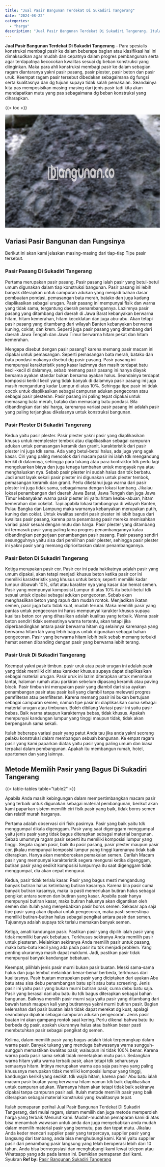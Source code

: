 ```yaml
---
title: "Jual Pasir Bangunan Terdekat Di Sukadiri Tangerang"
date: "2024-08-22"
categories: 
  - "harga"
description: "Jual Pasir Bangunan Terdekat Di Sukadiri Tangerang. Itulah pemaparan perihal Jual Pasir Bangunan Terdekat Di Sukadiri Tangerang, dari mulai ragam, sistem mem..."
---
```


**Jual Pasir Bangunan Terdekat Di Sukadiri Tangerang** – Para spesialis konstruksi membagi pasir ke dalam beberapa bagian atau klasifikasi hal ini dimaksudkan agar mudah dan cepatnya dalam progres pembangunan serta agar terdapatnya kecocokan kwalitas sesuai dg beban konstruksi yang diinginkan. Maka para ahli konstruksi membagi pasir ke dalam sebagian ragam diantaranya yakni pasir pasang, pasir plester, pasir beton dan pasir uruk. Keempat ragam pasir tersebut dibedakan sebagaimana dg fungsi serta kualitasnya dan dg tujuan supaya tidak salah pemakaian. Seandainya kita pas memposisikan masing-masing dari jenis pasir tadi kita akan mendapatkan mutu yang pas sebagaimana dg beban konstruksi yang diharapkan.

{{< toc >}}

![Jual Pasir Bangunan Terdekat Di Sukadiri Tangerang](/images/jual-pasir-bangunan-16.png)

## Variasi Pasir Bangunan dan Fungsinya

Berikut ini akan kami jelaskan masing-masing dari tiap-tiap Tipe pasir tersebut.

### Pasir Pasang Di Sukadiri Tangerang

Pertama merupakan pasir pasang. Pasir pasang ialah pasir yang betul-betul umum digunakan dalam tiap konstruksi bangunan. Pasir pasang ini lebih banyak diterapkan untuk campuran adukan yang menjadi bahan dasar pembuatan pondasi, pemasangan bata merah, batako dan juga kadang diaplikasikan sebagai urugan. Pasir pasang ini mempunyai fisik dan warna yang tidak sama, tergantung daerah penambangannya. Lazimnya pasir pasang yang ditambang dari daerah di Jawa Barat kebanyakan berwarna hitam, hitam kemerahan, hitam kecoklatan dan juga abu-abu. Akan tetapi pasir pasang yang ditambang dari wilayah Banten kebanyakan berwarna kuning, coklat, dan krem. Seperti juga pasir pasang yang ditambang dari daerah Jawa Tengah dan Jawa Timur berwarna hitam pekat dan hitam kemerahan.

Mengapa disebut dengan pasir pasang? karena memang pasir macam ini dipakai untuk pemasangan. Seperti pemasangan bata merah, batako dan batu pondasi makanya disebut dg pasir pasang. Pasir pasang ini mempunyai karakteristik yang kasar lazimnya dan masih terdapat batu kecil-kecil di dalamnya, sebab memang pasir pasang ini hanya diayak bersama ayakan standar bukan bersama ayakan halus. Seandainya terdapat komposisi kerikil kecil yang tidak banyak di dalamnya pasir pasang ini juga masih mengandung kadar Lumpur di atas 10%. Sehingga tipe pasir ini tidak cocok untuk diaplikasikan sebagai campuran adukan pengecoran atau sebagai pasir plesteran. Pasir pasang ini paling tepat dipakai untuk memasang bata merah, batako dan memasang batu pondasi. Bila dibandingkan dari sisi harga, karenanya variasi pasir pasang ini adalah pasir yang paling terjangkau dikelasnya untuk konstruksi bangunan.

### Pasir Plester Di Sukadiri Tangerang

Kedua yaitu pasir plester. Pasir plester yakni pasir yang diaplikasikan khusus untuk memplester tembok atau diaplikasikan sebagai campuran adukan untuk pemasangan keramik dan granit. karakteristik dari pasir plester ini juga tdk sama. Ada yang betul-betul halus, ada juga yang agak kasar. Ciri yang paling mencolok dari macam pasir ini ialah tdk mengandung kerikil di dalamnya, sehingga para tukang atau para kontraktor tdk perlu lagi mengeluarkan biaya dan juga tenaga tambahan untuk mengayak nya atau menghaluskan nya. Sebab pasir plester ini sudah halus dan tdk berbatu. Jadi amat layak sekali pasir plester ini digunakan untuk plester tembok, pemasangan keramik dan granit. Perlu diketahui juga warna dari pasir plester ini juga tidak sama, sebagaimana dengan lokasi tambang. Jikalau lokasi penambangan dari daerah Jawa Barat, Jawa Tengah dan juga Jawa Timur kebanyakan warna pasir plester ini yaitu hitam keabu-abuan, hitam kemerahan dan cokelat. Tapi apabila lokasi tambangnya di wilayah Banten, Pulau Bangka dan Lampung maka warnanya kebanyakan merupakan putih, kuning dan coklat. Untuk kwalitas sendiri pasir plester ini lebih bagus dari kwalitas pasir pasang, karena para penambang pasir mereka memisahkan variasi pasir sesuai dengan mutu dan harga. Pasir plester yang ditambang ini termasuk pasir yang paling lama progres penambangannya kalau dibandingkan pengerjaan penambangan pasir pasang. Pasir pasang sendiri sesungguhnya yaitu sisa dari pemilihan pasir plester, sehingga pasir plester ini yakni pasir yang memang diprioritaskan dalam penambangannya.

### Pasir Beton Di Sukadiri Tangerang

Ketiga merupakan pasir cor. Pasir cor ini pada hakikatnya adalah pasir yang umum dipakai, akan tetapi menjadi khusus beton ketika pasir cor ini memiliki karakteristik yang khusus untuk beton; seperti memiliki kadar lumpur dibawah 10%, sifat atau karakter nya yang kasar dan hemat semen. Pasir yang mempunyai komposisi Lumpur di atas 10% itu betul-betul tdk sesuai untuk dipakai sebagai adukan pengecoran. Sebab akan menghasilkan beton yang rapuh dan mudah rontok. Menjadikan ikatan semen, pasir juga batu tidak kuat, mudah terurai. Maka memilih pasir yang pantas untuk pengecoran ini harus mempunyai karakter khusus supaya kualitas beton cor yang dihasilkan adalah kualitas yang terbaik. Warna pasir beton sendiri tidak semestinya warna tertentu, akan tetapi jika diperbandingkan antara pasir berwarna hitam dg selainnya karenanya yang berwarna hitam lah yang lebih bagus untuk digunakan sebagai bahan pengecoran. Pasir yang berwarna hitam lebih baik sebab memang terbukti hemat semen dibanding dengan pasir yang berwarna lebih terang.

### Pasir Uruk Di Sukadiri Tangerang

Keempat yakni pasir timbun. pasir uruk atau pasir urugan ini adalah pasir yang tidak memiliki ciri atau karakter khusus supaya dapat diaplikasikan sebagai material urugan. Pasir uruk ini lazim diterapkan untuk menimbun lantai, halaman rumah atau parkiran sebelum dipasang keramik atau paving block. Pasir timbun ini merupakan pasir yang diambil dari sisa ayakan penambangan pasir atau pasir kali yang diambil tanpa melewati progres pemfilteran atau pemfilteran. Karena memang pasir ini bukan bertujuan sebagai campuran semen, namun tipe pasir ini diaplikasikan cuma sebagai material urugan atau timbunan. Boleh dibilang Variasi pasir ini yaitu pasir bebas. Baik warna ataupun karakternya bebas, tidak khusus. Apakah mempunyai kandungan lumpur yang tinggi maupun tidak, tidak akan berpengaruh sama sekali.

Itulah beberapa variasi pasir yang patut Anda tau jika anda yakni seorang pelaku konstruksi dalam membangun sebuah bangunan. Ke empat ragam pasir yang kami paparkan diatas yaitu pasir yang paling umum dan biasa terpakai dalam pembangunan. Apakah itu membangun rumah, hotel, apartemen dan yang lainnya.

## Metode Memilih Pasir yang Bagus Di Sukadiri Tangerang

{{< table-tables table="table2" >}}

Apabila Anda masih kebingungan dalam mempertimbangkan macam pasir yang terbaik untuk digunakan sebagai material pembangunan, berikut akan kami paparkan sistem memilih ciri fisik pasir yang baik, tidak boros semen dan relatif murah harganya.

Pertama adalah observasi ciri fisik pasirnya. Pasir yang baik yaitu tdk menggumpal dikala digenggam. Pasir yang saat digenggam menggumpal yaitu jenis pasir yang tidak bagus diterapkan sebagai material bangunan. Sebab umumnya ragam pasir seperti itu memiliki komposisi lumpur yang tinggi. Segala ragam pasir, baik itu pasir pasang, pasir plester maupun pasir cor, jikalau mempunyai komposisi lumpur yang tinggi karenanya tidak baik diterapkan. Hanya akan memboroskan pemakaian semen. Carilah Macam pasir yang mempunyai karakteristik segera mengurai ketika digenggam, butiran pasir yang sedikit komposisi lumpurnya itu saat digenggam tidak menggumpal, dia akan cepat mengurai.

Kedua, pasir tidak terlalu kasar. Pasir yang bagus mesti mengandung banyak butiran halus ketimbang butiran kasarnya. Karena bila pasir cuma banyak butiran kasarnya, maka ia pasti memerlukan butiran halus sebagai pengikat antara semen dan butiran yang kasar. Apabila pasir hanya mempunyai butiran kasar, maka butiran halusnya akan digantikan oleh semen dan itulah yang menyebabkan pasir boros semen. Sekasar apa saja tipe pasir yang akan dipakai untuk pengecoran, maka pasti semestinya memiliki butiran-butiran halus sebagai pengikat antara pasir dan semen. Tujuannya adalah supaya tdk terlalu memakan banyak semen.

Ketiga, amati kandungan pasir. Pastikan pasir yang dipilih ialah pasir yang tidak memiliki banyak bebatuan. Terkhusus sekiranya Anda memilih pasir untuk plesteran. Melainkan sekiranya Anda memilih pasir untuk pasang, maka batu-batu kecil yang ada pada pasir itu tdk menjadi problem. Yang penting ukurannya masih dapat maklumi. Jadi, pastikan pasir tidak mempunyai banyak kandungan bebatuan.

Keempat, pilihlah jenis pasir murni bukan pasir buatan. Meski sama-sama halus dan juga lembut melainkan benar-benar berbeda, terkhusus dari kualitasnya. Pasir buatan merupakan pasir yang diciptakan dari ayakan Abu batu atau sisa debu penambangan batu split atau batu screening. Jenis pasir ini yaitu pasir yang bukan murni butiran pasir, cuma debu batu saja. Pasir yang berasal dari abu batu itu tdk bagus diterapkan sebagai bahan bangunan. Baiknya memilih pasir murni saja yaitu pasir yang ditambang dari bawah tanah maupun kali yang butirannya yakni murni butiran pasir. Bagian kelemahan dari pasir buatan ialah tidak dapat merekat dg kuat, apalagi seandainya dipakai sebagai campuran adukan pengecoran. Jenis pasir buatan ini akan gampang rontok saat kering. Perlu dikenal bahwa batu itu berbeda dg pasir, apakah ukurannya halus atau bahkan besar pasti membutuhkan pasir sebagai pengikat dg semen.

Kelima, dalam memilih pasir yang bagus adalah tidak terperangkap dalam warna pasir. Banyak tukang yang menduga bahwasanya warna sungguh-sungguh memastikan kwalitas pasir, walaupun ini tidak 100% benar. Karena warna pada pasir sama sekali tidak menetapkan mutu pasir. Sedangkan warna hitam yaitu warna terbaik pasir, akan tetapi tdk seharusnya semuanya hitam. Intinya merupakan warna apa saja pasirnya yang paling khususnya merupakan tidak memiliki komposisi lumpur yang tinggi, kandungan kerikil yang sedikit. tdk wajib hitam, karena pasir Abu batu ialah macam pasir buatan yang berwarna hitam namun tdk baik diaplikasikan untuk campuran adukan. Warnanya hitam akan tetapi tidak baik sekiranya dipakai tanpa campuran pasir asli. Itulah metode memilih pasir yang baik diterapkan sebagai material konstruksi yang kwalitasnya tepat.

Itulah pemaparan perihal Jual Pasir Bangunan Terdekat Di Sukadiri Tangerang, dari mulai ragam, sistem memilih dan juga metode memperoleh harga yang terbaik Menurut kami. Mudah-mudahan pemaparan kami di atas bisa menambah wawasan untuk anda dan juga menyebabkan anda mudah dalam memilih material pasir yang bermutu, pas dan tepat mutu. Jikalau Anda keder mencari supplier pasir yang terpercaya, supplier pasir yang langsung dari tambang, anda bisa menghubungi kami. Kami yaitu supplier pasir dari penambang pasir langsung yang telah beroperasi lebih dari 10 tahun. Anda bisa bernegosiasi dan menghubungi kami lewat telepon atau Whatsapp yang ada pada laman ini. Demikian pemaparan dari kami. Syukran
**Ref by:** [Pasir Bangunan Sukadiri Tangerang](https://id.wikipedia.org/wiki/Pasir)

